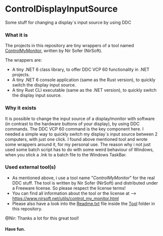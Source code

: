 # ControlDisplayInputSource
Some stuff for changing a display´s input source by using DDC

### What it is

The projects in this repository are tiny wrappers of a tool named [ControlMyMonitor](https://www.nirsoft.net/utils/control_my_monitor.html), written by Nir Sofer (NirSoft).

The wrappers are:
- A tiny .NET 6 class library, to offer DDC VCP 60 functionality in .NET projects.
- A tiny .NET 6 console application (same as the Rust version), to quickly switch the display input source.
- A tiny Rust CLI executable (same as the .NET version), to quickly switch the display input source.

### Why it exists

It is possible to change the input source of a display/monitor with software (in contrast to the hardware buttons of your display), by using DDC commands. The DDC VCP 60 command is the key component here. I needed a simple way to quickly switch my display´s input source between 2 computers, with just one click. I found above mentioned tool and wrote some wrappers around it, for my personal use. The reason why i not just used some batch script has to do with some weird behaviour of Windows, when you stick a .lnk to a batch file to the Windows TaskBar.

### Used external tool(s)

- As mentioned above, i use a tool name "_ControlMyMonitor_" for the real DDC stuff. The tool is written by Nir Sofer (NirSoft) and distributed under a Freeware license. So please respect the license terms!
- You can find all information about the tool or the license at --> https://www.nirsoft.net/utils/control_my_monitor.html
- Please also have a look into the [Readme.txt](https://github.com/MBODM/ControlDisplayInputSource/tree/main/Tool/Readme.txt) file inside the [Tool](https://github.com/MBODM/ControlDisplayInputSource/tree/main/Tool) folder in this repository.

@Nir: Thanks a lot for this great tool!

#### Have fun.





